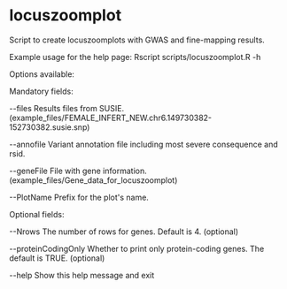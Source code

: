 # locuszoomplot

Script to create locuszoomplots with GWAS and fine-mapping results.

Example usage for the help page:
Rscript scripts/locuszoomplot.R -h

Options available:

Mandatory fields:

--files	Results files from SUSIE. (example_files/FEMALE_INFERT_NEW.chr6.149730382-152730382.susie.snp)

--annofile	Variant annotation file including most severe consequence and rsid.

--geneFile	File with gene information. (example_files/Gene_data_for_locuszoomplot)

--PlotName	Prefix for the plot's name.

Optional fields:

--Nrows	The number of rows for genes. Default is 4. (optional)

--proteinCodingOnly	Whether to print only protein-coding genes. The default is TRUE. (optional)

--help Show this help message and exit
